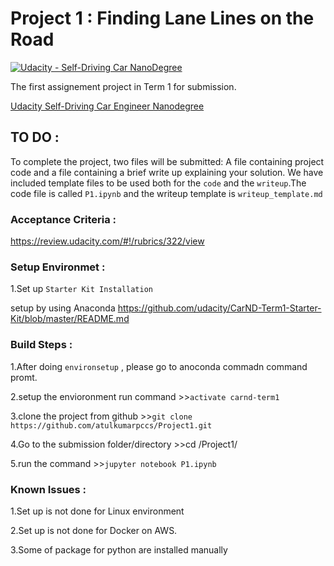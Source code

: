 # Project 1 : Finding Lane Lines on the Road
[![Udacity - Self-Driving Car NanoDegree](https://s3.amazonaws.com/udacity-sdc/github/shield-carnd.svg)](http://www.udacity.com/drive)

The first  assignement project  in Term 1 for submission. 


[Udacity Self-Driving Car Engineer Nanodegree](https://www.udacity.com/course/self-driving-car-engineer-nanodegree--nd013)

## TO DO :
 To complete the project, two files will be submitted: 
 A file containing project code and a file containing a brief write up explaining your solution. We have included template files to be used both for the `code` and the `writeup`.The code file is called `P1.ipynb` and the writeup template is `writeup_template.md`
 
 ### Acceptance Criteria :
 <https://review.udacity.com/#!/rubrics/322/view>
 
 ### Setup Environmet :
 1.Set up `Starter Kit Installation`
 
   setup by using Anaconda
   <https://github.com/udacity/CarND-Term1-Starter-Kit/blob/master/README.md>
   
 ### Build Steps :
 
 1.After doing `environsetup` , please go to anoconda commadn command promt.
 
 2.setup the envioronment run command >>``activate carnd-term1``
 
 3.clone the project from github >>``git clone https://github.com/atulkumarpccs/Project1.git `` 
 
 4.Go to the submission folder/directory >>cd /Project1/
  
 5.run the command >>``jupyter notebook P1.ipynb``
   
   
 ### Known Issues :
 
 1.Set up is not done for Linux environment
 
 2.Set up is not done for Docker on AWS.
 
 3.Some of package for python are installed manually 
 
